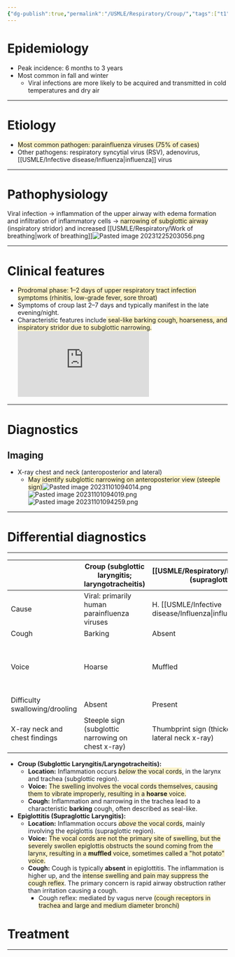 ```yaml
---
{"dg-publish":true,"permalink":"/USMLE/Respiratory/Croup/","tags":["t1"]}
---
```


# Epidemiology
- Peak incidence: 6 months to 3 years
- Most common in fall and winter
	- Viral infections are more likely to be acquired and transmitted in cold temperatures and dry air

---
# Etiology
- <span style="background:rgba(240, 200, 0, 0.2)">Most common pathogen: parainfluenza viruses (75% of cases)</span>
- Other pathogens: respiratory syncytial virus (RSV), adenovirus, [[USMLE/Infective disease/Influenza\|influenza]] virus

---
# Pathophysiology
Viral infection → inflammation of the upper airway with edema formation and infiltration of inflammatory cells → <span style="background:rgba(240, 200, 0, 0.2)">narrowing of subglottic airway</span> (inspiratory stridor) and increased [[USMLE/Respiratory/Work of breathing\|work of breathing]]![Pasted image 20231225203056.png](/img/user/appendix/Pasted%20image%2020231225203056.png)

---
# Clinical features
- <span style="background:rgba(240, 200, 0, 0.2)">Prodromal phase: 1–2 days of upper respiratory tract infection symptoms (rhinitis, low-grade fever, sore throat)</span>
- Symptoms of croup last 2–7 days and typically manifest in the late evening/night.
- Characteristic features include<span style="background:rgba(240, 200, 0, 0.2)"> seal-like barking cough, hoarseness, and inspiratory stridor due to subglottic narrowing.</span><iframe  src="https://www.youtube.com/embed/Qbn1Zw5CTbA" title="baby with Croup Stridor Barking Cough visual &amp; audio sound - When to Hospitalize." frameborder="0" allow="accelerometer; autoplay; clipboard-write; encrypted-media; gyroscope; picture-in-picture; web-share" allowfullscreen></iframe>

---
# Diagnostics
## Imaging
- X-ray chest and neck (anteroposterior and lateral)
	- <span style="background:rgba(240, 200, 0, 0.2)">May identify subglottic narrowing on anteroposterior view (steeple sign)</span>![Pasted image 20231101094014.png](/img/user/appendix/Pasted%20image%2020231101094014.png)![Pasted image 20231101094019.png](/img/user/appendix/Pasted%20image%2020231101094019.png)![Pasted image 20231101094259.png](/img/user/appendix/Pasted%20image%2020231101094259.png)

---
# Differential diagnostics
---

|                                    | Croup (subglottic laryngitis; laryngotracheitis)   | [[USMLE/Respiratory/Epiglottitis\|Epiglottitis]] (supraglottic laryngitis)                       | Foreign body (FB) aspiration                                    |
| ---------------------------------- | -------------------------------------------------- | ---------------------------------------------------------------- | --------------------------------------------------------------- |
| Cause                              | Viral: primarily human parainfluenza viruses       | H. [[USMLE/Infective disease/Influenza\|influenza]] type B                                          | foreign body                                                    |
| Cough                              | Barking                                            | Absent                                                           | Chocking                                                        |
| Voice                              | Hoarse                                             | Muffled                                                          | Hoarseness or inability to speak indicate a laryngotracheal FB. |
| Difficulty swallowing/drooling     | Absent                                             | Present                                                          | Depends                                                         |
| X-ray neck and chest findings	<br> | Steeple sign (subglottic narrowing on chest x-ray) | Thumbprint sign (thickening of epiglottis on lateral neck x-ray) | Most FB are radiolucent                                         |
- **Croup (Subglottic Laryngitis/Laryngotracheitis):**
    - **Location:** Inflammation occurs <span style="background:rgba(240, 200, 0, 0.2)">_below_ the vocal cords</span>, in the larynx and trachea (subglottic region).
    - **Voice:** <span style="background:rgba(240, 200, 0, 0.2)">The swelling involves the vocal cords themselves, causing them to vibrate improperly, resulting in a **hoarse** voice.</span>
    - **Cough:** Inflammation and narrowing in the trachea lead to a characteristic **barking** cough, often described as seal-like.
- **Epiglottitis (Supraglottic Laryngitis):**
    - **Location:** Inflammation occurs <span style="background:rgba(240, 200, 0, 0.2)">_above_ the vocal cords</span>, mainly involving the epiglottis (supraglottic region).
    - **Voice:** <span style="background:rgba(240, 200, 0, 0.2)">The vocal cords are not the primary site of swelling, but the severely swollen epiglottis obstructs the sound coming from the larynx, resulting in a **muffled** voice, sometimes called a "hot potato" voice.</span>
    - **Cough:** Cough is typically **absent** in epiglottitis. The inflammation is higher up, and the <span style="background:rgba(240, 200, 0, 0.2)">intense swelling and pain may suppress the cough reflex</span>. The primary concern is rapid airway obstruction rather than irritation causing a cough.
	    - Cough reflex: mediated by vagus nerve <span style="background:rgba(240, 200, 0, 0.2)">(cough receptors in trachea and large and medium diameter bronchi)</span>

# Treatment


---
